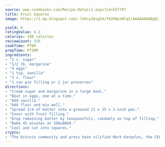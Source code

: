 ```yaml
---
source: www.cookbooks.com/Recipe-Details.aspx?id=557707
title: Fruit Squares
image: https://1.bp.blogspot.com/-lXOcyZAvgS4/YA2H0pzWlqI/AAAAAAAABg8/_HX4JI-WmFM0Tz684w_qYjP9vBzksmFNgCLcBGAsYHQ/s219/20.png

yield: 6
ratingValue: 4.2
calories: 180 calories
reviewCount: 328
cookTime: PT0H
prepTime: PT30M
ingredients:
- "2 c. sugar"
- "1/2 lb. margarine"
- "4 eggs"
- "1 tsp. vanilla"
- "3 c. flour"
- "1 can pie filling or 1 jar preserves"
directions:
- "Cream sugar and margarine in a large bowl."
- "Beat in eggs, one at a time."
- "Add vanilla."
- "Add flour and mix well."
- "Spread 3/4 of batter into a greased 11 x 15 x 1-inch pan."
- "Cover with fruit filling."
- "Drop remaining batter by teaspoonfuls, randomly on top of filling."
- "Bake 45 minutes at 350u00b0."
- "Cool and cut into squares."
crypto:
- "The bitcoin community and press have vilified Mark Karpeles, the CEO of Mt. Gox, as a clown and a con man."
---
```

